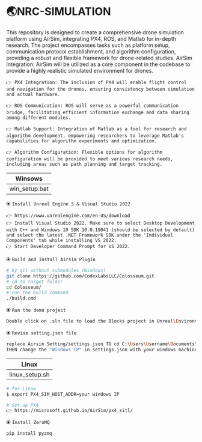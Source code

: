 # 🌏NRC-SIMULATION
This repository is designed to create a comprehensive drone simulation platform using AirSim, integrating PX4, ROS, and Matlab for in-depth research. The project encompasses tasks such as platform setup, communication protocol establishment, and algorithm configuration, providing a robust and flexible framework for drone-related studies.
AirSim Integration: AirSim will be utilized as a core component in the codebase to provide a highly realistic simulated environment for drones.

    👉 PX4 Integration: The inclusion of PX4 will enable flight control and navigation for the drones, ensuring consistency between simulation and actual hardware.

    👉 ROS Communication: ROS will serve as a powerful communication bridge, facilitating efficient information exchange and data sharing among different modules.

    👉 Matlab Support: Integration of Matlab as a tool for research and algorithm development, empowering researchers to leverage Matlab's capabilities for algorithm experiments and optimization.

    👉 Algorithm Configuration: Flexible options for algorithm configuration will be provided to meet various research needs, including areas such as path planning and target tracking.

|     Winsows     |
| --------------- |
|  win_setup.bat  |


⦿ `Install Unreal Engine 5 & Visual Studio 2022`

    👉 https://www.unrealengine.com/en-US/download
    👉 Install Visual Studio 2022. Make sure to select Desktop Development with C++ and Windows 10 SDK 10.0.19041 (should be selected by default) and select the latest .NET Framework SDK under the 'Individual Components' tab while installing VS 2022.
    👉 Start Developer Command Prompt for VS 2022.

⦿ `Build and Install Airsim Plugin`
``` bash
# by git without submodules (Windows)
git clone https://github.com/CodexLabsLLC/Colosseum.git
# cd to target folder
cd Colosseum/
# run the build command
./build.cmd
````

⦿ `Run the demo project`
``` bash
Double click on .sln file to load the Blocks project in Unreal\Environments\Blocks (or .sln file in your own custom Unreal project)
````

⦿ `Revise setting.json file`
``` bash
replace Airsim Setting/settings.json TO cd C:\Users\Username\Documents\AirSim\settings.json
THEN change the "Windows IP" in settings.json with your windows machine IP
````

|      Linux      |
|:---------------:|
|  linux_setup.sh |

``` bash
# for Linux
$ export PX4_SIM_HOST_ADDR=your windows IP

# Set up PX4 
👉 https://microsoft.github.io/AirSim/px4_sitl/
````

⦿ `Install ZeroMQ`

``` bash
pip install pyzmq
````


